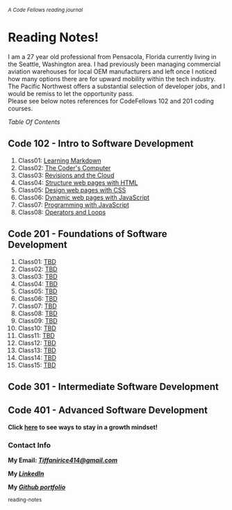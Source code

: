 <sub> *A  Code Fellows reading journal* </sub>

#	Reading Notes! 

I am a 27 year old professional from Pensacola, Florida currently living in the Seattle, Washington area. I had previously been managing commercial aviation warehouses for local OEM manufacturers and left once I noticed how many options there are for upward mobility within the tech industry. The Pacific Northwest offers a substantial selection of developer jobs, and I would be remiss to let the opportunity pass. <br>
Please see below notes references for CodeFellows 102 and 201 coding courses.

*Table Of Contents*

## Code 102 - Intro to Software Development

1. Class01: [Learning Markdown](./code-102/class01)
2. Class02: [The Coder's Computer](./code-102/class02.md)
3. Class03: [Revisions and the Cloud](./code-102/class03.md)
4. Class04: [Structure web pages with HTML](./code-102/class04.md)
5. Class05: [Design web pages with CSS](./code-102/class05.md)
6. Class06: [Dynamic web pages with JavaScript](./code-102/class06.md)
7. Class07: [Programming with JavaScript](./code-102/class07.md)
8. Class08: [Operators and Loops](./code-102/class08.md)

## Code 201 - Foundations of Software Development

1. Class01: [TBD](./code-201/class01.md)
2. Class02: [TBD](./code-201/class02.md)
3. Class03: [TBD](./code-201/class03.md)
4. Class04: [TBD](./code-201/class04.md)
5. Class05: [TBD](./code-201/class05.md)
6. Class06: [TBD](./code-201/class06.md)
7. Class07: [TBD](./code-201/class07.md)
8. Class08: [TBD](./code-201/class08.md)
9. Class09: [TBD](./code-201/class09.md)
10. Class10: [TBD](./code-201/class10.md)
11. Class11: [TBD](./code-201/class11.md)
12. Class12: [TBD](./code-201/class12.md)
13. Class13: [TBD](./code-201/class13.md)
14. Class14: [TBD](./code-201/class14.md)
15. Class15: [TBD](./code-201/class15.md)

## Code 301 - Intermediate Software Development


## Code 401 - Advanced Software Development


**Click [here](./growthmindset.md) to see ways to stay in a growth mindset!**

### Contact Info
 
 **My Email: _[Tiffanirice414@gmail.com](Tiffanirice414@gmail.com)_**
 
 **My _[LinkedIn](https://www.linkedin.com/in/tiffani-rice-600658168/)_**
 
 **My _[Github portfolio](https://github.com/tiffanirice23)_** 

 

<sub> reading-notes </sub>
